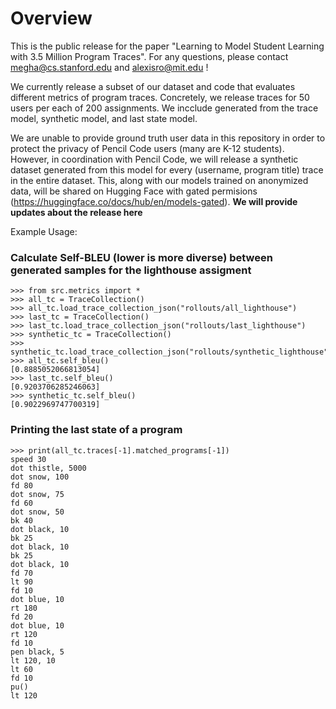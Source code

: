 # Overview
This is the public release for the paper "Learning to Model Student Learning with 3.5 Million Program Traces". For any questions, please contact megha@cs.stanford.edu and alexisro@mit.edu !

We currently release a subset of our dataset and code that evaluates different metrics of program traces. 
Concretely, we release traces for 50 users per each of 200 assignments. We incclude generated from the trace model, synthetic model, and last state model.

We are unable to provide ground truth user data in this repository in order to protect the privacy of Pencil Code users (many are K-12 students). However, in coordination with Pencil Code, we will release a synthetic dataset generated from this model for every (username, program title) trace in the entire dataset. This, along with our models trained on anonymized data, will be shared on Hugging Face with gated permisions (https://huggingface.co/docs/hub/en/models-gated). **We will provide updates about the release here**


Example Usage:

### Calculate Self-BLEU (lower is more diverse) between generated samples for the lighthouse assigment
```
>>> from src.metrics import *                                                                                                                                                                                                                                                                                                                                                              
>>> all_tc = TraceCollection()                                                                                                                                                                                      
>>> all_tc.load_trace_collection_json("rollouts/all_lighthouse")                                                                                                                                                       
>>> last_tc = TraceCollection()                                                                            
>>> last_tc.load_trace_collection_json("rollouts/last_lighthouse")                                            
>>> synthetic_tc = TraceCollection()                                                                            
>>> synthetic_tc.load_trace_collection_json("rollouts/synthetic_lighthouse")                                            
>>> all_tc.self_bleu()
[0.8885052066813054]
>>> last_tc.self_bleu()                                                                        
[0.9203706285246063]
>>> synthetic_tc.self_bleu()                                                                        
[0.9022969747700319]
```

### Printing the last state of a program

```
>>> print(all_tc.traces[-1].matched_programs[-1])
speed 30
dot thistle, 5000
dot snow, 100
fd 80
dot snow, 75
fd 60
dot snow, 50
bk 40
dot black, 10
bk 25
dot black, 10
bk 25
dot black, 10
fd 70
lt 90
fd 10
dot blue, 10
rt 180
fd 20
dot blue, 10
rt 120
fd 10
pen black, 5
lt 120, 10
lt 60
fd 10
pu()
lt 120
```
